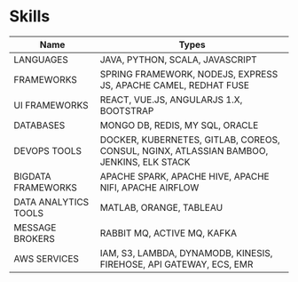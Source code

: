 # Skills


| Name  | Types  |
|---|---|
| LANGUAGES  | JAVA, PYTHON, SCALA, JAVASCRIPT  |
| FRAMEWORKS | SPRING FRAMEWORK, NODEJS, EXPRESS JS, APACHE CAMEL, REDHAT FUSE  |
| UI FRAMEWORKS  | REACT, VUE.JS, ANGULARJS 1.X, BOOTSTRAP  |
| DATABASES | MONGO DB, REDIS, MY SQL, ORACLE |
| DEVOPS TOOLS | DOCKER, KUBERNETES, GITLAB, COREOS, CONSUL, NGINX, ATLASSIAN BAMBOO, JENKINS, ELK STACK |
| BIGDATA FRAMEWORKS | APACHE SPARK, APACHE HIVE, APACHE NIFI, APACHE AIRFLOW |
| DATA ANALYTICS TOOLS | MATLAB, ORANGE, TABLEAU |
| MESSAGE BROKERS | RABBIT MQ, ACTIVE MQ, KAFKA |
| AWS SERVICES | IAM, S3, LAMBDA, DYNAMODB, KINESIS, FIREHOSE, API GATEWAY, ECS, EMR |  